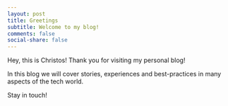 ```yaml
---
layout: post
title: Greetings
subtitle: Welcome to my blog!
comments: false
social-share: false
---
```


Hey, this is Christos! Thank you for visiting my personal blog!

In this blog we will cover stories, experiences and best-practices in many aspects of the tech world.

Stay in touch!
